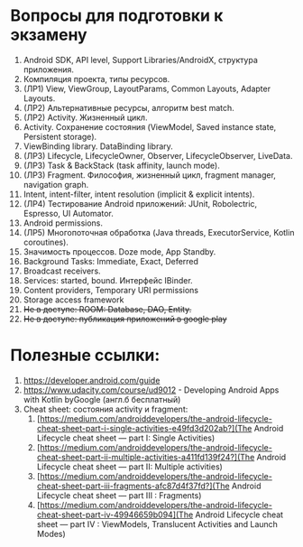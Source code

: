# Вопросы для подготовки к экзамену
1. Android SDK, API level, Support Libraries/AndroidX, структура приложения.
1. Компиляция проекта, типы ресурсов. 
2. (ЛР1) View, ViewGroup, LayoutParams, Common Layouts, Adapter Layouts.
3. (ЛР2) Альтернативные ресурсы, алгоритм best match.
3. (ЛР2) Activity. Жизненный цикл.
4. Activity. Сохранение состояния (ViewModel, Saved instance state, Persistent storage).
4. ViewBinding library. DataBinding library.
4. (ЛР3) Lifecycle, LifecycleOwner, Observer, LifecycleObserver, LiveData.
5. (ЛР3) Task & BackStack (task affinity, launch mode).
5. (ЛР3) Fragment. Философия, жизненный цикл, fragment manager, navigation graph.
10. Intent, intent-filter, intent resolution (implicit & explicit intents).
7. (ЛР4) Тестирование Android приложений: JUnit, Robolectric, Espresso, UI Automator.
10. Android permissions.
11. (ЛР5) Многопоточная обработка (Java threads, ExecutorService, Kotlin coroutines).
13. Значимость процессов. Doze mode, App Standby.
14. Background Tasks: Immediate, Exact, Deferred
14. Broadcast receivers.
13. Services: started, bound. Интерфейс IBinder.
15. Content providers, Temporary URI permissions
15. Storage access framework
15. ~~Не в доступе: ROOM: Database, DAO, Entity.~~
9. ~~Не в доступе: публикация приложений в google play~~

# Полезные ссылки:
1. https://developer.android.com/guide
1. https://www.udacity.com/course/ud9012 - Developing Android Apps with Kotlin byGoogle (англ.б бесплатный)
1. Cheat sheet: состояния activity и fragment:
    1. [https://medium.com/androiddevelopers/the-android-lifecycle-cheat-sheet-part-i-single-activities-e49fd3d202ab?](The Android Lifecycle cheat sheet — part I: Single Activities)
    1. [https://medium.com/androiddevelopers/the-android-lifecycle-cheat-sheet-part-ii-multiple-activities-a411fd139f24?](The Android Lifecycle cheat sheet — part II: Multiple activities)
    1. [https://medium.com/androiddevelopers/the-android-lifecycle-cheat-sheet-part-iii-fragments-afc87d4f37fd?](The Android Lifecycle cheat sheet — part III : Fragments)
    1. [https://medium.com/androiddevelopers/the-android-lifecycle-cheat-sheet-part-iv-49946659b094](The Android Lifecycle cheat sheet — part IV : ViewModels, Translucent Activities and Launch Modes)
